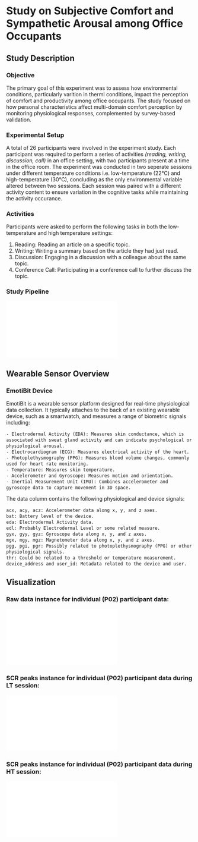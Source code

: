 # Study on Subjective Comfort and Sympathetic Arousal among Office Occupants

## Study Description

### Objective

The primary goal of this experiment was to assess how environmental conditions, particularly varition in therml conditions, impact the perception of comfort and productivity among office occupants. The study focused on how personal characteristics affect multi-domain comfort perception by monitoring physiological responses, complemented by survey-based validation.

### Experimental Setup

A total of 26 participants were involved in the experiment study. Each participant was required to perform a series of activities  *(reading, writing, discussion, call)* in an office setting, with two participants present at a time in the office room. The experiment was conducted in two seperate sessions under different temperature conditions i.e. low-temperature (22°C) and high-temperature (30°C), concluding as the only environmental variable altered between two sessions. Each session was paired with a different activity content to ensure variation in the cognitive tasks while maintaining the activity occurance.

### Activities

Participants were asked to perform the following tasks in both the low-temperature and high temperature settings:
1. Reading: Reading an article on a specific topic.
2. Writing: Writing a summary based on the article they had just read.
3. Discussion: Engaging in a discussion with a colleague about the same topic.
4. Conference Call: Participating in a conference call to further discuss the topic.



### Study Pipeline
![Pipeline](./content/figures/experiment_events.pdf "FLow of phases during the experimental cycle")

## Wearable Sensor Overview
### EmotiBit Device

EmotiBit is a wearable sensor platform designed for real-time physiological data collection. It typically attaches to the back of an existing wearable device, such as a smartwatch, and measures a range of biometric signals including:

    - Electrodermal Activity (EDA): Measures skin conductance, which is associated with sweat gland activity and can indicate psychological or physiological arousal.
    - Electrocardiogram (ECG): Measures electrical activity of the heart.
    - Photoplethysmography (PPG): Measures blood volume changes, commonly used for heart rate monitoring.
    - Temperature: Measures skin temperature.
    - Accelerometer and Gyroscope: Measures motion and orientation.
    - Inertial Measurement Unit (IMU): Combines accelerometer and gyroscope data to capture movement in 3D space.

    
The data column contains the following physiological and device signals:

    acx, acy, acz: Accelerometer data along x, y, and z axes.
    bat: Battery level of the device.
    eda: Electrodermal Activity data.
    edl: Probably Electrodermal Level or some related measure.
    gyx, gyy, gyz: Gyroscope data along x, y, and z axes.
    mgx, mgy, mgz: Magnetometer data along x, y, and z axes.
    pgg, pgi, pgr: Possibly related to photoplethysmography (PPG) or other physiological signals.
    thr: Could be related to a threshold or temperature measurement.
    device_address and user_id: Metadata related to the device and user.


## Visualization
### Raw data instance for individual (P02) participant data:

![P02_LT](./content/figures/P02_LT_raw_plot.pdf)

### SCR peaks instance for individual (P02) participant data during LT session:

![P02_LT](./content/figures/P02_LT_qc_plot.pdf)

### SCR peaks instance for individual (P02) participant data during HT session:

![P02_LT](./content/figures/P02_HT_qc_plot.pdf)



